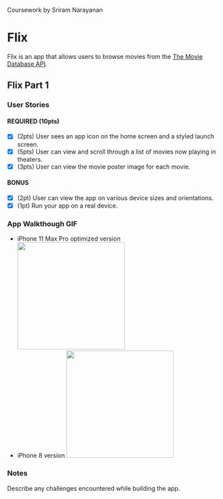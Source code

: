 Coursework by Sriram Narayanan
# Flix

Flix is an app that allows users to browse movies from the [The Movie Database API](http://docs.themoviedb.apiary.io/#).

## Flix Part 1

### User Stories

#### REQUIRED (10pts)
- [x] (2pts) User sees an app icon on the home screen and a styled launch screen.
- [x] (5pts) User can view and scroll through a list of movies now playing in theaters.
- [x] (3pts) User can view the movie poster image for each movie.

#### BONUS
- [x] (2pt) User can view the app on various device sizes and orientations.
- [x] (1pt) Run your app on a real device.

### App Walkthough GIF
- iPhone 11 Max Pro optimized version
<img src="https://media.giphy.com/media/hVsFwUeGlFmBR3uxf8/giphy.gif" width=250><br>
- iPhone 8 version
<img src="https://media.giphy.com/media/h2lIpwCyMoWHw19omQ/giphy.gif" width=250><br>

### Notes
Describe any challenges encountered while building the app.
